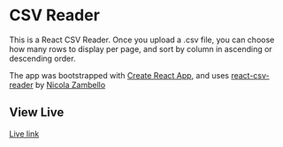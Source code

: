 # CSV Reader

This is a React CSV Reader. Once you upload a .csv file, you can choose how many rows to display per page, and sort by column in ascending or descending order.

The app was bootstrapped with [Create React App](https://github.com/facebook/create-react-app), and uses [react-csv-reader](https://norazheng.github.io/react-csv-reader/) by [Nicola Zambello](https://github.com/nzambello)

## View Live

[Live link](https://norazheng.github.io/react-csv-reader/)
